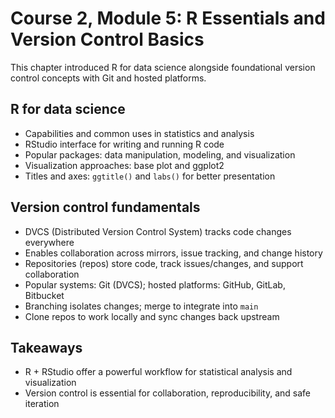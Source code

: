 # Course 2, Module 5: R Essentials and Version Control Basics

This chapter introduced R for data science alongside foundational version control concepts with Git and hosted platforms.

## R for data science
- Capabilities and common uses in statistics and analysis
- RStudio interface for writing and running R code
- Popular packages: data manipulation, modeling, and visualization
- Visualization approaches: base plot and ggplot2
- Titles and axes: `ggtitle()` and `labs()` for better presentation

## Version control fundamentals
- DVCS (Distributed Version Control System) tracks code changes everywhere
- Enables collaboration across mirrors, issue tracking, and change history
- Repositories (repos) store code, track issues/changes, and support collaboration
- Popular systems: Git (DVCS); hosted platforms: GitHub, GitLab, Bitbucket
- Branching isolates changes; merge to integrate into `main`
- Clone repos to work locally and sync changes back upstream

## Takeaways
- R + RStudio offer a powerful workflow for statistical analysis and visualization
- Version control is essential for collaboration, reproducibility, and safe iteration
